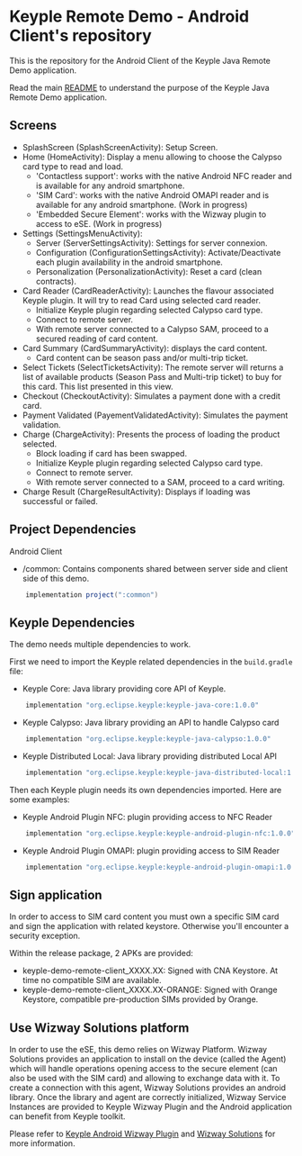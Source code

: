 # Keyple Remote Demo - Android Client's repository

This is the repository for the Android Client of the Keyple Java Remote Demo application. 

Read the main [README](https://github.com/calypsonet/keyple-java-demo-remote#readme) to understand the purpose of the Keyple Java Remote Demo application. 

## Screens

- SplashScreen (SplashScreenActivity): Setup Screen.
- Home (HomeActivity): Display a menu allowing to choose the Calypso card type to read and load.
    - 'Contactless support': works with the native Android NFC reader and is available for any android smartphone.
    - 'SIM Card': works with the native Android OMAPI reader and is available for any android smartphone. (Work in progress)
    - 'Embedded Secure Element': works with the Wizway plugin to access to eSE. (Work in progress)   
- Settings (SettingsMenuActivity):
    - Server (ServerSettingsActivity): Settings for server connexion.
    - Configuration (ConfigurationSettingsActivity): Activate/Deactivate each plugin availability in the android smartphone.
    - Personalization (PersonalizationActivity): Reset a card (clean contracts).
- Card Reader (CardReaderActivity): Launches the flavour associated Keyple plugin. It will try to read Card using selected card reader.
    - Initialize Keyple plugin regarding selected Calypso card type.
    - Connect to remote server.
    - With remote server connected to a Calypso SAM, proceed to a secured reading of card content.
- Card Summary (CardSummaryActivity): displays the card content.
    - Card content can be season pass and/or multi-trip ticket.
- Select Tickets (SelectTicketsActivity): The remote server will returns a list of available products (Season Pass and Multi-trip ticket) to buy for this card. This list presented in this view.
- Checkout (CheckoutActivity): Simulates a payment done with a credit card.
- Payment Validated (PayementValidatedActivity): Simulates the payment validation.
- Charge (ChargeActivity): Presents the process of loading the product selected.
    - Block loading if card has been swapped.
    - Initialize Keyple plugin regarding selected Calypso card type.
    - Connect to remote server.
    - With remote server connected to a SAM, proceed to a card writing.
- Charge Result (ChargeResultActivity): Displays if loading was successful or failed.

## Project Dependencies

Android Client
- /common: Contains components shared between server side and client side of this demo. 
```groovy
    implementation project(":common")
```

## Keyple Dependencies

The demo needs multiple dependencies to work.

First we need to import the Keyple related dependencies in the `build.gradle` file:
- Keyple Core: Java library providing core API of Keyple.
```groovy
    implementation "org.eclipse.keyple:keyple-java-core:1.0.0"
```
- Keyple Calypso: Java library providing an API to handle Calypso card
```groovy
    implementation "org.eclipse.keyple:keyple-java-calypso:1.0.0"
```
- Keyple Distributed Local: Java library providing distributed Local API 
```groovy
    implementation "org.eclipse.keyple:keyple-java-distributed-local:1.0.0"
```

Then each Keyple plugin needs its own dependencies imported. 
Here are some examples:

- Keyple Android Plugin NFC: plugin providing access to NFC Reader
```groovy
    implementation "org.eclipse.keyple:keyple-android-plugin-nfc:1.0.0"
```

- Keyple Android Plugin OMAPI: plugin providing access to SIM Reader
```groovy
    implementation "org.eclipse.keyple:keyple-android-plugin-omapi:1.0.0"
```

## Sign application

In order to access to SIM card content you must own a specific SIM card and sign the application with related keystore.
Otherwise you'll encounter a security exception.

Within the release package, 2 APKs are provided:
* keyple-demo-remote-client_XXXX.XX: Signed with CNA Keystore. At time no compatible SIM are available.
* keyple-demo-remote-client_XXXX.XX-ORANGE: Signed with Orange Keystore, compatible pre-production SIMs provided by Orange. 

## Use Wizway Solutions platform

In order to use the eSE, this demo relies on Wizway Platform. 
Wizway Solutions provides an application to install on the device (called the Agent) which will handle operations opening access to the secure element (can also be used with the SIM card) and allowing to exchange
data with it.
To create a connection with this agent, Wizway Solutions provides an android library. 
Once the library and agent are correctly initialized, Wizway Service Instances are provided to Keyple Wizway Plugin and the Android application can benefit from Keyple toolkit.

Please refer to [Keyple Android Wizway Plugin](https://github.com/calypsonet/keyple-android-plugin-wizway/) and [Wizway Solutions](https://www.wizwaysolutions.com) for more information.
